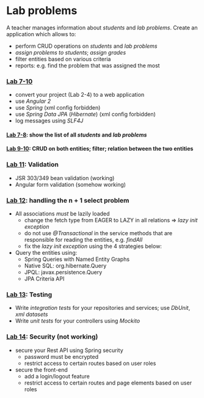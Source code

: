 # Lab problems
A teacher manages information about _students_ and _lab problems_.
Create an application which allows to:
- perform CRUD operations on _students_ and _lab problems_
- _assign problems to students_; _assign grades_
- filter entities based on various criteria
- reports: e.g. find the problem that was assigned the most

### [Lab 7-10](https://github.com/VladCincean/labproblems-angular/tree/lab10%3Dlab9)
- convert your project (Lab 2-4) to a web application
- use _Angular 2_
- use _Spring_ (xml config forbidden)
- use _Spring Data JPA_ (_Hibernate_) (xml config forbidden)
- log messages using _SLF4J_
#### [Lab 7-8](https://github.com/VladCincean/labproblems-angular/tree/lab7-8): show the list of all _students_ and _lab problems_
#### [Lab 9-10](https://github.com/VladCincean/labproblems-angular/tree/lab10%3Dlab9): CRUD on both entities; filter; relation between the two entities

### [Lab 11](https://github.com/VladCincean/labproblems-angular/tree/lab11): Validation
- JSR 303/349 bean validation (working)
- Angular form validation (somehow working)

### [Lab 12](https://github.com/VladCincean/labproblems-angular/tree/lab12): handling the n + 1 select problem
- All associations _must_ be lazily loaded
    - change the fetch type from EAGER to LAZY in all relations => _lazy init exception_
    - do not use _@Transactional_ in the service methods that are responsible for reading the entities, e.g. _findAll_
    - fix the _lazy init exception_ using the 4 strategies below:
- Query the entities using:
    - Spring Queries with Named Entity Graphs
    - Native SQL: org.hibernate.Query
    - JPQL: javax.persistence.Query
    - JPA Criteria API

### [Lab 13](https://github.com/VladCincean/labproblems-angular/tree/lab13): Testing
- Write _integration tests_ for your repositories and services; use _DbUnit_, _xml datasets_
- Write _unit tests_ for your controllers using _Mockito_

### [Lab 14](https://github.com/VladCincean/labproblems-angular/tree/lab14): Security (not working)
- secure your Rest API using Spring security
    - password must be encrypted
    - restrict access to certain routes based on user roles
- secure the front-end
    - add a login/logout feature
    - restrict access to certain routes and page elements based on user roles